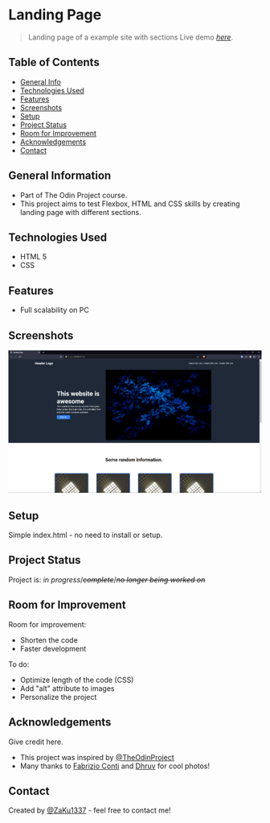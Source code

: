 # Landing Page
> Landing page of a example site with sections
> Live demo [_here_](https://zaku1337.github.io/odin-landing-page/).


## Table of Contents
* [General Info](#general-information)
* [Technologies Used](#technologies-used)
* [Features](#features)
* [Screenshots](#screenshots)
* [Setup](#setup)
* [Project Status](#project-status)
* [Room for Improvement](#room-for-improvement)
* [Acknowledgements](#acknowledgements)
* [Contact](#contact)


## General Information
- Part of The Odin Project course. 
- This project aims to test Flexbox, HTML and CSS skills by creating landing page with different sections. 


## Technologies Used
- HTML 5
- CSS


## Features
- Full scalability on PC

## Screenshots
![Example screenshot](/img/Readme/Readme.png)


## Setup
Simple index.html - no need to install or setup.


## Project Status
Project is: _in progress_/<s>_complete_</s>/<s>_no longer being worked on_</s>


## Room for Improvement

Room for improvement:
- Shorten the code
- Faster development

To do:
- Optimize length of the code (CSS)
- Add "alt" attribute to images
- Personalize the project


## Acknowledgements
Give credit here.
- This project was inspired by [@TheOdinProject](https://github.com/TheOdinProject)
- Many thanks to [Fabrizio Conti](https://unsplash.com/@conti_photos) and [Dhruv](https://unsplash.com/@dhruvywuvy) for cool photos!


## Contact
Created by [@ZaKu1337](https://github.com/ZaKu1337) - feel free to contact me!